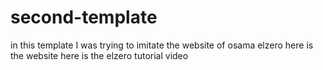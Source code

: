 # second-template
in this template I was trying to imitate the website of osama elzero 
here is the website 
here is the elzero tutorial video

